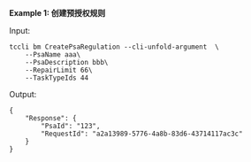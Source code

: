 **Example 1: 创建预授权规则**



Input: 

```
tccli bm CreatePsaRegulation --cli-unfold-argument  \
    --PsaName aaa\
    --PsaDescription bbb\
    --RepairLimit 66\
    --TaskTypeIds 44
```

Output: 
```
{
    "Response": {
        "PsaId": "123",
        "RequestId": "a2a13989-5776-4a8b-83d6-43714117ac3c"
    }
}
```

